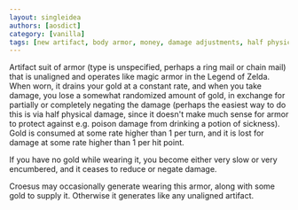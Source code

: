 ```yaml
---
layout: singleidea
authors: [aosdict]
category: [vanilla]
tags: [new artifact, body armor, money, damage adjustments, half physical damage, croesus]
---
```

Artifact suit of armor (type is unspecified, perhaps a ring mail or chain mail)
that is unaligned and operates like magic armor in the Legend of Zelda. When
worn, it drains your gold at a constant rate, and when you take damage, you
lose a somewhat randomized amount of gold, in exchange for partially or
completely negating the damage (perhaps the easiest way to do this is via half
physical damage, since it doesn't make much sense for armor to protect against
e.g. poison damage from drinking a potion of sickness). Gold is consumed at some
rate higher than 1 per turn, and it is lost for damage at some rate higher than
1 per hit point.

If you have no gold while wearing it, you become either very slow or very
encumbered, and it ceases to reduce or negate damage.

Croesus may occasionally generate wearing this armor, along with some gold to
supply it. Otherwise it generates like any unaligned artifact.
